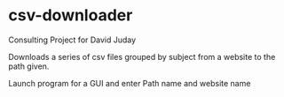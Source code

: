 # csv-downloader
Consulting Project for David Juday

Downloads a series of csv files grouped by subject from a website to the path given.

Launch program for a GUI and enter Path name and website name
